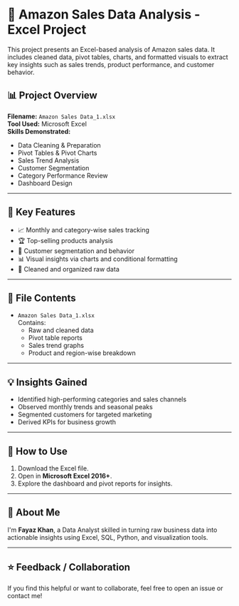 # 🛒 Amazon Sales Data Analysis - Excel Project

This project presents an Excel-based analysis of Amazon sales data. It includes cleaned data, pivot tables, charts, and formatted visuals to extract key insights such as sales trends, product performance, and customer behavior.

## 📊 Project Overview

**Filename:** `Amazon Sales Data_1.xlsx`  
**Tool Used:** Microsoft Excel  
**Skills Demonstrated:**
- Data Cleaning & Preparation  
- Pivot Tables & Pivot Charts  
- Sales Trend Analysis  
- Customer Segmentation  
- Category Performance Review  
- Dashboard Design

---

## 🧩 Key Features

- 📈 Monthly and category-wise sales tracking  
- 🏆 Top-selling products analysis  
- 🧠 Customer segmentation and behavior  
- 📊 Visual insights via charts and conditional formatting  
- 🧼 Cleaned and organized raw data

---

## 📂 File Contents

- `Amazon Sales Data_1.xlsx`  
  Contains:
  - Raw and cleaned data
  - Pivot table reports
  - Sales trend graphs
  - Product and region-wise breakdown

---

## 💡 Insights Gained

- Identified high-performing categories and sales channels  
- Observed monthly trends and seasonal peaks  
- Segmented customers for targeted marketing  
- Derived KPIs for business growth

---

## 🚀 How to Use

1. Download the Excel file.  
2. Open in **Microsoft Excel 2016+**.  
3. Explore the dashboard and pivot reports for insights.

---

## 📌 About Me

I'm **Fayaz Khan**, a Data Analyst skilled in turning raw business data into actionable insights using Excel, SQL, Python, and visualization tools.


---

## ⭐ Feedback / Collaboration

If you find this helpful or want to collaborate, feel free to open an issue or contact me!
